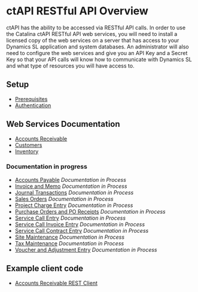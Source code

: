 ctAPI RESTful API Overview
=======
ctAPI has the ability to be accessed via RESTful API calls.  In order to use the Catalina ctAPI RESTful API web services, you will need to install a licensed copy of the web services on a server that has access to your Dynamics SL application and system databases.  An administrator will also need to configure the web services and give you an API Key and a Secret Key so that your API calls will know how to communicate with Dynamics SL and what type of resources you will have access to.

## Setup
* [Prerequisites](https://github.com/CatalinaTechnology/ctDynamicsSL/wiki/ctDynamicsSL-RESTful-API-Overview#prerequisites)
* [Authentication](https://github.com/CatalinaTechnology/ctDynamicsSL/wiki/ctDynamicsSL-RESTful-API-Overview#authentication-for-ctdynamicssl-requires-the-following)

## Web Services Documentation
* [Accounts Receivable](https://github.com/CatalinaTechnology/ctDynamicsSL/wiki/Accounts-Receivable-RESTful-API-Web-Service)
* [Customers](https://github.com/CatalinaTechnology/ctAPI/wiki/Customers-RESTful-API-Web-Service)
* [Inventory](https://github.com/CatalinaTechnology/ctDynamicsSL/wiki/Inventory-RESTful-API-Web-Service)

### Documentation in progress
* [Accounts Payable](https://github.com/CatalinaTechnology/ctDynamicsSL/wiki/Accounts-Payable-RESTful-API-Web-Service) *Documentation in Process*
* [Invoice and Memo]() *Documentation in Process*
* [Journal Transactions]() *Documentation in Process*
* [Sales Orders]() *Documentation in Process*
* [Project Charge Entry]() *Documentation in Process*
* [Purchase Orders and PO Receipts]() *Documentation in Process*
* [Service Call Entry]() *Documentation in Process*
* [Service Call Invoice Entry]() *Documentation in Process*
* [Service Call Contract Entry]() *Documentation in Process*
* [Site Maintenance]() *Documentation in Process*
* [Tax Maintenance]() *Documentation in Process*
* [Voucher and Adjustment Entry]() *Documentation in Process*

## Example client code
* [Accounts Receivable REST Client](https://github.com/CatalinaTechnology/ctAPI/tree/master/REST/Examples/accountsReceivableRESTClient)
 


